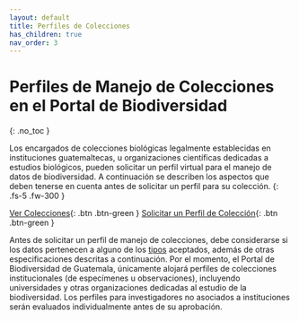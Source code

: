 ```yaml
---
layout: default
title: Perfiles de Colecciones
has_children: true
nav_order: 3
---
```



# Perfiles de Manejo de Colecciones en el Portal de Biodiversidad
{: .no_toc }

Los encargados de colecciones biológicas legalmente establecidas en instituciones guatemaltecas, u organizaciones científicas dedicadas a estudios biológicos, pueden solicitar un perfil virtual para el manejo de datos de biodiversidad. A continuación se describen los aspectos que deben tenerse en cuenta antes de solicitar un perfil para su colección.
{: .fs-5 .fw-300 }

[Ver Colecciones](https://biodiversidad.gt/portal/collections/index.php){: .btn .btn-green } 
[Solicitar un Perfil de Colección](https://guatemalaportal.github.io/docs/colecciones/solicitud/){: .btn .btn-green } 

Antes de solicitar un perfil de manejo de colecciones, debe considerarse si los datos pertenecen a alguno de los [tipos](https://guatemalaportal.github.io/docs/colecciones/datos/) aceptados, además de otras especificaciones descritas a continuación. Por el momento, el Portal de Biodiversidad de Guatemala, únicamente alojará perfiles de colecciones institucionales (de especímenes u observaciones), incluyendo universidades y otras organizaciones dedicadas al estudio de la biodiversidad. Los perfiles para investigadores no asociados a instituciones serán evaluados individualmente antes de su aprobación. 
